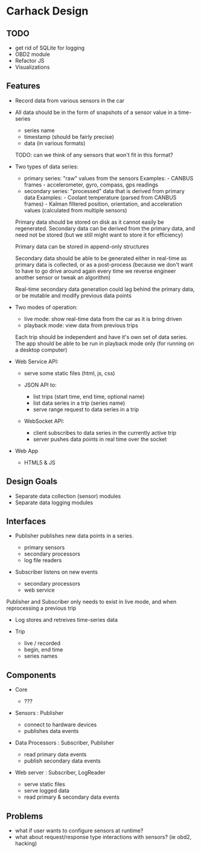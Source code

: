 Carhack Design
==============



TODO
----

* get rid of SQLite for logging
* OBD2 module
* Refactor JS
* Visualizations


Features
--------

* Record data from various sensors in the car

* All data should be in the form of snapshots of a sensor value in a time-series
    - series name
    - timestamp (should be fairly precise)
    - data (in various formats)

    TODO: can we think of any sensors that won't fit in this format?

* Two types of data series:
    - primary series: "raw" values from the sensors
        Examples:
            - CANBUS frames
            - accelerometer, gyro, compass, gps readings
    - secondary series: "processed" data that is derived from primary data
        Examples:
            - Coolant temperature (parsed from CANBUS frames)
            - Kalman filtered position, orientation, and acceleration values
                (calculated from multiple sensors)

    Primary data should be stored on disk as it cannot easily be regenerated.
    Secondary data can be derived from the primary data, and need not be stored
    (but we still might want to store it for efficiency)

    Primary data can be stored in append-only structures

    Secondary data should be able to be generated either in real-time as primary
    data is collected, or as a post-process (because we don't want to have to
    go drive around again every time we reverse engineer another sensor or
    tweak an algorithm)

    Real-time secondary data generation could lag behind the primary data,
    or be mutable and modify previous data points


* Two modes of operation:
    - live mode: show real-time data from the car as it is bring driven
    - playback mode: view data from previous trips

    Each trip should be independent and have it's own set of data series.
    The app should be able to be run in playback mode only (for running on a
    desktop computer)



* Web Service API:
    - serve some static files (html, js, css)
    - JSON API to:
        - list trips (start time, end time, optional name)
        - list data series in a trip (series name)
        - serve range request to data series in a trip

    - WebSocket API:
        - client subscribes to data series in the currently active trip
        - server pushes data points in real time over the socket


* Web App
    - HTML5 & JS


Design Goals
------------

* Separate data collection (sensor) modules
* Separate data logging modules


Interfaces
----------

* Publisher
    publishes new data points in a series.
    - primary sensors
    - secondary processors
    - log file readers


* Subscriber
    listens on new events
    - secondary processors
    - web service

Publisher and Subscriber only needs to exist
in live mode, and when reprocessing a previous trip

* Log
    stores and retreives time-series data

* Trip
    - live / recorded
    - begin, end time
    - series names

Components
----------

* Core
    - ???

* Sensors : Publisher
    - connect to hardware devices
    - publishes data events

* Data Processors : Subscriber, Publisher
    - read primary data events
    - publish secondary data events

* Web server : Subscriber, LogReader
    - serve static files
    - serve logged data
    - read primary & secondary data events


Problems
--------

- what if user wants to configure sensors at runtime?
- what about request/response type interactions with sensors? (ie obd2, hacking)
